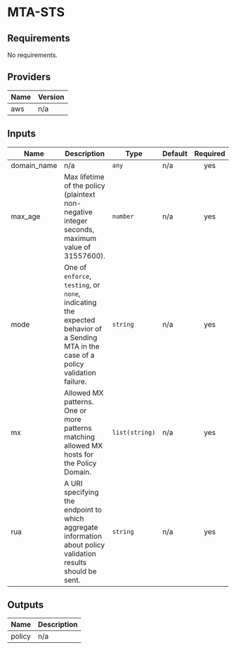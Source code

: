 # MTA-STS

<!-- BEGINNING OF PRE-COMMIT-TERRAFORM DOCS HOOK -->
## Requirements

No requirements.

## Providers

| Name | Version |
|------|---------|
| aws | n/a |

## Inputs

| Name | Description | Type | Default | Required |
|------|-------------|------|---------|:--------:|
| domain\_name | n/a | `any` | n/a | yes |
| max\_age | Max lifetime of the policy (plaintext non-negative integer seconds, maximum value of 31557600). | `number` | n/a | yes |
| mode | One of `enforce`, `testing`, or `none`, indicating the expected behavior of a Sending MTA in the case of a policy validation failure. | `string` | n/a | yes |
| mx | Allowed MX patterns. One or more patterns matching allowed MX hosts for the Policy Domain. | `list(string)` | n/a | yes |
| rua | A URI specifying the endpoint to which aggregate information about policy validation results should be sent. | `string` | n/a | yes |

## Outputs

| Name | Description |
|------|-------------|
| policy | n/a |

<!-- END OF PRE-COMMIT-TERRAFORM DOCS HOOK -->
